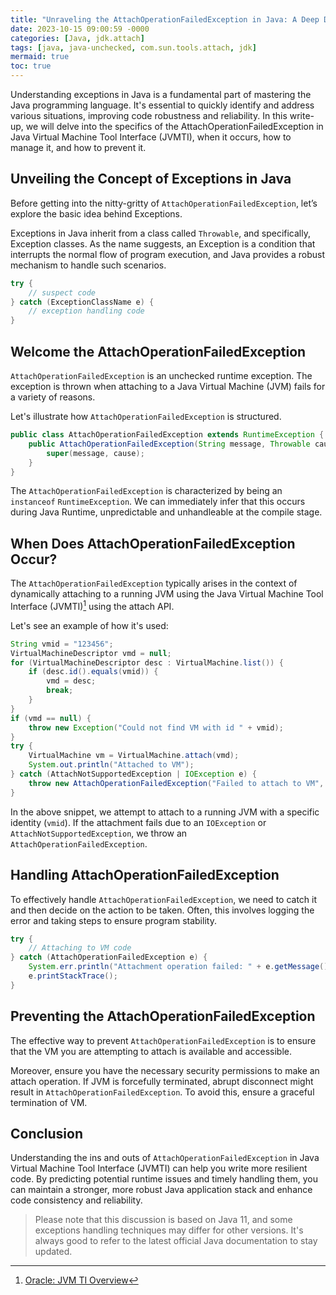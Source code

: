 ```yaml
---
title: "Unraveling the AttachOperationFailedException in Java: A Deep Dive"
date: 2023-10-15 09:00:59 -0000
categories: [Java, jdk.attach]
tags: [java, java-unchecked, com.sun.tools.attach, jdk]
mermaid: true
toc: true
---
```



Understanding exceptions in Java is a fundamental part of mastering the Java programming language. It's essential to quickly identify and address various situations, improving code robustness and reliability. In this write-up, we will delve into the specifics of the AttachOperationFailedException in Java Virtual Machine Tool Interface (JVMTI), when it occurs, how to manage it, and how to prevent it.

## Unveiling the Concept of Exceptions in Java 

Before getting into the nitty-gritty of `AttachOperationFailedException`, let’s explore the basic idea behind Exceptions.

Exceptions in Java inherit from a class called `Throwable`, and specifically, Exception classes. As the name suggests, an Exception is a condition that interrupts the normal flow of program execution, and Java provides a robust mechanism to handle such scenarios.

```java
try {
    // suspect code
} catch (ExceptionClassName e) {
    // exception handling code
}
```

## Welcome the AttachOperationFailedException

`AttachOperationFailedException` is an unchecked runtime exception. The exception is thrown when attaching to a Java Virtual Machine (JVM) fails for a variety of reasons.

Let's illustrate how `AttachOperationFailedException` is structured.

```java
public class AttachOperationFailedException extends RuntimeException {
    public AttachOperationFailedException(String message, Throwable cause) {
        super(message, cause);
    }
}
```

The `AttachOperationFailedException` is characterized by being an `instanceof` `RuntimeException`. We can immediately infer that this occurs during Java Runtime, unpredictable and unhandleable at the compile stage.

## When Does AttachOperationFailedException Occur?

The `AttachOperationFailedException` typically arises in the context of dynamically attaching to a running JVM using the Java Virtual Machine Tool Interface (JVMTI)[^1^] using the attach API.

Let's see an example of how it's used:

```java
String vmid = "123456";
VirtualMachineDescriptor vmd = null;
for (VirtualMachineDescriptor desc : VirtualMachine.list()) {
	if (desc.id().equals(vmid)) {
		vmd = desc;
		break;
	}
}
if (vmd == null) {
	throw new Exception("Could not find VM with id " + vmid);
}
try {
	VirtualMachine vm = VirtualMachine.attach(vmd);
	System.out.println("Attached to VM");
} catch (AttachNotSupportedException | IOException e) {
	throw new AttachOperationFailedException("Failed to attach to VM", e);
}
```

In the above snippet, we attempt to attach to a running JVM with a specific identity (`vmid`). If the attachment fails due to an `IOException` or `AttachNotSupportedException`, we throw an `AttachOperationFailedException`.

## Handling AttachOperationFailedException

To effectively handle `AttachOperationFailedException`, we need to catch it and then decide on the action to be taken. Often, this involves logging the error and taking steps to ensure program stability.

```java
try {
    // Attaching to VM code
} catch (AttachOperationFailedException e) {
    System.err.println("Attachment operation failed: " + e.getMessage());
    e.printStackTrace();
}
```

## Preventing the AttachOperationFailedException

The effective way to prevent `AttachOperationFailedException` is to ensure that the VM you are attempting to attach is available and accessible.

Moreover, ensure you have the necessary security permissions to make an attach operation. If JVM is forcefully terminated, abrupt disconnect might result in `AttachOperationFailedException`. To avoid this, ensure a graceful termination of VM.

## Conclusion

Understanding the ins and outs of `AttachOperationFailedException` in Java Virtual Machine Tool Interface (JVMTI) can help you write more resilient code. By predicting potential runtime issues and timely handling them, you can maintain a stronger, more robust Java application stack and enhance code consistency and reliability.

[^1^]: [Oracle: JVM TI Overview](https://docs.oracle.com/en/java/javase/11/docs/specs/jvmti.html)
[^2^]: [Oracle: Attach API](https://docs.oracle.com/en/java/javase/11/docs/api/jdk.attach/module-summary.html)

> Please note that this discussion is based on Java 11, and some exceptions handling techniques may differ for other versions. It's always good to refer to the latest official Java documentation to stay updated.